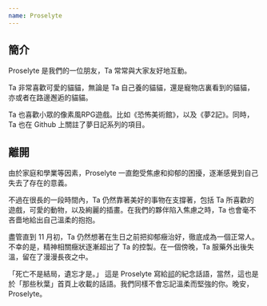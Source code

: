 ```yaml
---
name: Proselyte
---
```


## 簡介

Proselyte 是我們的一位朋友，Ta 常常與大家友好地互動。

Ta 非常喜歡可愛的貓貓，無論是 Ta 自己養的貓貓，還是寵物店裏看到的貓貓，亦或者在路邊邂逅的貓貓。

Ta 也喜歡小眾的像素風RPG遊戲。比如《恐怖美術館》，以及《夢2記》。同時，Ta 也在 Github 上關註了夢日記系列的項目。

## 離開

由於家庭和學業等因素，Proselyte 一直飽受焦慮和抑郁的困擾，逐漸感覺到自己失去了存在的意義。

不過在很長的一段時間內，Ta 仍然靠著美好的事物在支撐著，包括 Ta 所喜歡的遊戲，可愛的動物，以及絢麗的插畫。在我們的夥伴陷入焦慮之時，Ta 也會毫不吝嗇地給出自己溫柔的抱抱。

盡管直到 11 月初，Ta 仍然想著在生日之前把抑郁癥治好，徹底成為一個正常人。不幸的是，精神相關癥狀逐漸超出了 Ta 的控製。在一個傍晚，Ta 服藥外出後失溫，留在了漫漫長夜之中。

「死亡不是結局，遺忘才是。」 這是 Proselyte 寫給[祁](https://one-among.us/profile/qiqi233345)的紀念話語，當然，這也是於「那些秋葉」首頁上收載的話語。我們同樣不會忘記溫柔而堅強的你。晚安，Proselyte。